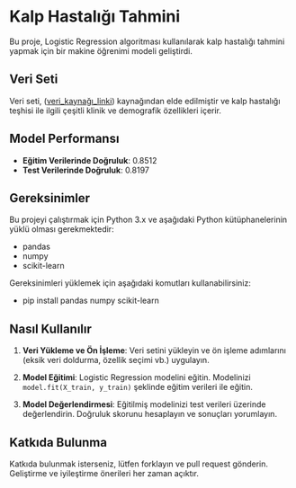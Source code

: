 # Kalp Hastalığı Tahmini

Bu proje, Logistic Regression algoritması kullanılarak kalp hastalığı tahmini yapmak için bir makine öğrenimi modeli geliştirdi. 

## Veri Seti

Veri seti, ([veri_kaynağı_linki](https://drive.google.com/file/d/1CEql-OEexf9p02M5vCC1RDLXibHYE9Xz/view)) kaynağından elde edilmiştir ve kalp hastalığı teşhisi ile ilgili çeşitli klinik ve demografik özellikleri içerir.

## Model Performansı

- **Eğitim Verilerinde Doğruluk**: 0.8512
- **Test Verilerinde Doğruluk**: 0.8197

## Gereksinimler

Bu projeyi çalıştırmak için Python 3.x ve aşağıdaki Python kütüphanelerinin yüklü olması gerekmektedir:

- pandas
- numpy
- scikit-learn

Gereksinimleri yüklemek için aşağıdaki komutları kullanabilirsiniz:

- pip install pandas numpy scikit-learn

  
## Nasıl Kullanılır

1. **Veri Yükleme ve Ön İşleme**: Veri setini yükleyin ve ön işleme adımlarını (eksik veri doldurma, özellik seçimi vb.) uygulayın.
   
2. **Model Eğitimi**: Logistic Regression modelini eğitin. Modelinizi `model.fit(X_train, y_train)` şeklinde eğitim verileri ile eğitin.

3. **Model Değerlendirmesi**: Eğitilmiş modelinizi test verileri üzerinde değerlendirin. Doğruluk skorunu hesaplayın ve sonuçları yorumlayın.

## Katkıda Bulunma

Katkıda bulunmak isterseniz, lütfen forklayın ve pull request gönderin. Geliştirme ve iyileştirme önerileri her zaman açıktır.
